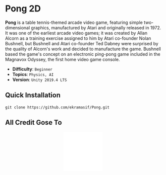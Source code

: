 # Pong 2D
**Pong** is a table tennis-themed arcade video game, featuring simple two-dimensional graphics, manufactured by Atari and originally released in 1972. It was one of the earliest arcade video games; it was created by Allan Alcorn as a training exercise assigned to him by Atari co-founder Nolan Bushnell, but Bushnell and Atari co-founder Ted Dabney were surprised by the quality of Alcorn's work and decided to manufacture the game. Bushnell based the game's concept on an electronic ping-pong game included in the Magnavox Odyssey, the first home video game console.

- **Difficulty**: ```Beginner```
- **Topics**: ```Physics, AI```
- **Version**: ```Unity 2019.4 LTS```

## Quick Installation

    git clone https://github.com/ekramasif/Pong.git

## All Credit Gose To

<p align="center">
  <a href="https://ekramasif.me">
    <img align="center" src="https://raw.githubusercontent.com/ekramasif/ekramasif/main/EkramAsif.gif" width="25%">
  </a>
</p>
